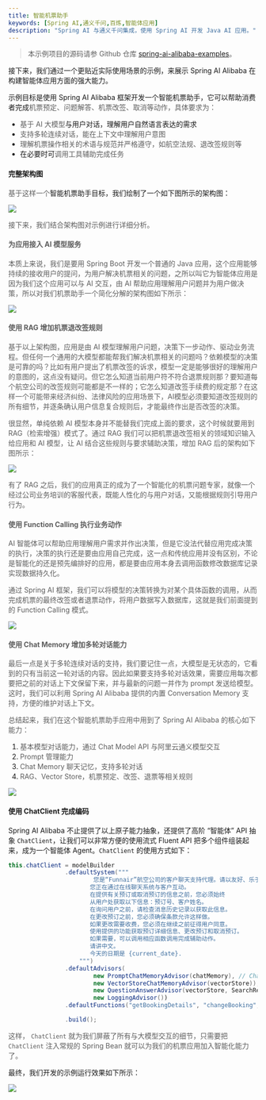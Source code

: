 ```yaml
---
title: 智能机票助手
keywords: [Spring AI,通义千问,百炼,智能体应用]
description: "Spring AI 与通义千问集成，使用 Spring AI 开发 Java AI 应用。"
---
```

> 本示例项目的源码请参 Github 仓库 [spring-ai-alibaba-examples](https://github.com/alibaba/spring-ai-alibaba/tree/main/spring-ai-alibaba-examples/playground-flight-booking)。

接下来，我们通过一个更贴近实际使用场景的示例，来展示 Spring AI Alibaba 在构建智能体应用方面的强大能力。

示例目标是使用 Spring AI Alibaba 框架开发一个智能机票助手，它可以帮助消费者完成<font style="color:#5e5e5e;">机票预定、问题解答、机票改签、取消等动作，具体要求为：</font>

+ <font style="color:#5e5e5e;">基于 AI 大模型</font>与用户对话，理解用户自然语言表达的需求
+ <font style="color:#5e5e5e;">支持多轮连续对话，能在上下文中理解用户意图</font>
+ <font style="color:#5e5e5e;">理解机票操作相关的术语与规范并严格遵守，如航空法规、退改签规则等</font>
+ 在必要时可<font style="color:#5e5e5e;">调用工具辅助完成任务</font>

#### 完整架构图
<font style="color:#5e5e5e;">基于这样一个</font>智能机票助手目标，我们绘制了一个如下图所示的架构图：

![](/img/1728554016353.png)



<font style="color:#5e5e5e;">接下来，我们结合架构图对示例进行详细分析。
</font>

#### <font style="color:#5e5e5e;">为应用接入 AI 模型服务</font>
<font style="color:#5e5e5e;">本质上来说，我们是要用 Spring Boot 开发一个普通的 Java 应用，这个应用能够持续的接收用户的提问，为用户解决机票相关的问题，之所以叫它为智能体应用是因为我们这个应用可以与 AI 交互，由 AI 帮助应用理解用户问题并为用户做决策，所以对我们机票助手一个简化分解的架构图如下所示：</font>

<font style="color:#5e5e5e;"></font>

![](/img/1728554016631.png)

<font style="color:#5e5e5e;"></font>

#### <font style="color:#5e5e5e;">使用 RAG 增加机票退改签规则</font>
<font style="color:#5e5e5e;">基于以上架构图，应用是由 AI 模型理解用户问题，决策下一步动作、驱动业务流程。但任何一个通用的大模型都能帮我们解决机票相关的问题吗？依赖模型的决策是可靠的吗？比如有用户提出了机票改签的诉求，模型一定是能够很好的理解用户的意图的，这点没有疑问。但它怎么知道当前用户符不符合退票规则那？要知道每个航空公司的改签规则可能都是不一样的；它怎么知道改签手续费的规定那？在这样一个可能带来经济纠纷、法律风险的应用场景下，AI模型必须要知道改签规则的所有细节，并逐条确认用户信息复合规则后，才能最终作出是否改签的决策。</font>

<font style="color:#5e5e5e;">很显然，单纯依赖 AI 模型本身并不能替我们完成上面的要求，这个时候就要用到 RAG（检索增强）模式了。通过 RAG 我们可以把机票退改签相关的领域知识输入给应用和 AI 模型，让 AI 结合这些规则与要求辅助决策，增加 RAG 后的架构如下图所示：</font>



![](/img/1728554016827.png)

<font style="color:#5e5e5e;"></font>

<font style="color:#5e5e5e;">有了 RAG 之后，我们的应用真正的成为了一个智能化的机票问题专家，就像一个经过公司业务培训的客服代表，既能人性化的与用户对话，又能根据规则引导用户行为。</font>

<font style="color:#5e5e5e;"></font>

#### <font style="color:#5e5e5e;">使用 Function Calling 执行业务动作</font>
<font style="color:#5e5e5e;">AI 智能体可以帮助应用理解用户需求并作出决策，但是它没法代替应用完成决策的执行，决策的执行还是要由应用自己完成，这一点和传统应用并没有区别，不论是智能化的还是预先编排好的应用，都是要由应用本身去调用函数修改数据库记录实现数据持久化。</font>

<font style="color:#5e5e5e;">通过 Spring AI 框架，我们可以将模型的决策转换为对某个具体函数的调用，从而完成机票的最终改签或者退票动作，将用户数据写入数据库，这就是我们前面提到的 Function Calling 模式。</font>

<font style="color:#5e5e5e;"></font>

![](/img/1728554017286.png)



#### <font style="color:#5e5e5e;">使用 Chat Memory 增加多轮对话能力</font>
<font style="color:#5e5e5e;">最后一点是关于多轮连续对话的支持，我们要记住一点，大模型是无状态的，它看到的只有当前这一轮对话的内容。因此如果要支持多轮对话效果，需要应用每次都要把之前的对话上下文保留下来，并与最新的问题一并作为 prompt 发送给模型。这时，我们可以利用 Spring AI Alibaba 提供的内置 Conversation Memory 支持，方便的维护对话上下文。</font>

<font style="color:#5e5e5e;">总结起来，我们在这个智能机票助手应用中用到了 Spring AI Alibaba 的核心如下能力：</font>

1. <font style="color:#5e5e5e;">基本模型对话能力，通过 Chat Model API 与阿里云通义模型交互</font>
2. <font style="color:#5e5e5e;">Prompt 管理能力</font>
3. <font style="color:#5e5e5e;">Chat Memory 聊天记忆，支持多轮对话</font>
4. <font style="color:#5e5e5e;">RAG、Vector Store，机票预定、改签、退票等相关规则</font>


![](/img/1728554017504.png)


#### 使用 ChatClient 完成编码
Spring AI Alibaba 不止提供了以上原子能力抽象，还提供了高阶 “智能体” API 抽象 `ChatClient`，让我们可以非常方便的使用流式 Fluent API 把多个组件组装起来，成为一个智能体 Agent。`ChatClient` 的使用方式如下：

```java
this.chatClient = modelBuilder
				.defaultSystem("""
						您是“Funnair”航空公司的客户聊天支持代理。请以友好、乐于助人且愉快的方式来回复。
					   您正在通过在线聊天系统与客户互动。
					   在提供有关预订或取消预订的信息之前，您必须始终
					   从用户处获取以下信息：预订号、客户姓名。
					   在询问用户之前，请检查消息历史记录以获取此信息。
					   在更改预订之前，您必须确保条款允许这样做。
					   如果更改需要收费，您必须在继续之前征得用户同意。
					   使用提供的功能获取预订详细信息、更改预订和取消预订。
					   如果需要，可以调用相应函数调用完成辅助动作。
					   请讲中文。
					   今天的日期是 {current_date}.
					""")
				.defaultAdvisors(
						new PromptChatMemoryAdvisor(chatMemory), // Chat Memory
						new VectorStoreChatMemoryAdvisor(vectorStore)),
						new QuestionAnswerAdvisor(vectorStore, SearchRequest.defaults()), // RAG
						new LoggingAdvisor())
				.defaultFunctions("getBookingDetails", "changeBooking", "cancelBooking") // FUNCTION CALLING

				.build();
```

<font style="color:#5e5e5e;">这样，</font> <font style="color:#5e5e5e;"> `ChatClient`</font> <font style="color:#5e5e5e;">就为我们屏蔽了所有与大模型交互的细节，只需要把 </font><font style="color:#5e5e5e;">`ChatClient`</font> <font style="color:#5e5e5e;">注入常规的 Spring Bean 就可以为我们的机票应用加入智能化能力了。</font>

最终，我们开发的示例运行效果如下所示：

![](/img/1728554017887.png)

